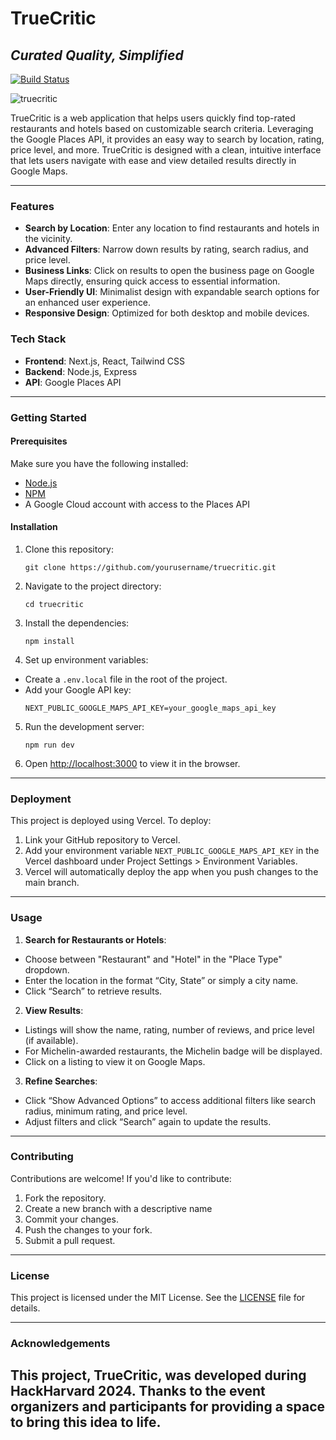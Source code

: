 # TrueCritic

## *Curated Quality, Simplified*

[![Build Status](https://img.shields.io/badge/build-passing-brightgreen)](https://github.com/flyr102/truecritic)

![truecritic](https://github.com/user-attachments/assets/7acf8cc4-b2d8-4925-b7a8-14c346df9efa)

TrueCritic is a web application that helps users quickly find top-rated restaurants and hotels based on customizable search criteria. Leveraging the Google Places API, it provides an easy way to search by location, rating, price level, and more. TrueCritic is designed with a clean, intuitive interface that lets users navigate with ease and view detailed results directly in Google Maps.

---

### Features

- **Search by Location**: Enter any location to find restaurants and hotels in the vicinity.
- **Advanced Filters**: Narrow down results by rating, search radius, and price level.
- **Business Links**: Click on results to open the business page on Google Maps directly, ensuring quick access to essential information.
- **User-Friendly UI**: Minimalist design with expandable search options for an enhanced user experience.
- **Responsive Design**: Optimized for both desktop and mobile devices.

### Tech Stack

- **Frontend**: Next.js, React, Tailwind CSS
- **Backend**: Node.js, Express
- **API**: Google Places API

---

### Getting Started

#### Prerequisites

Make sure you have the following installed:

- [Node.js](https://nodejs.org/)
- [NPM](https://www.npmjs.com/)
- A Google Cloud account with access to the Places API

#### Installation

1. Clone this repository:
   ```
   git clone https://github.com/yourusername/truecritic.git
2. Navigate to the project directory:
   ```
   cd truecritic
3. Install the dependencies:
   ```
   npm install
4. Set up environment variables:
- Create a `.env.local` file in the root of the project.
- Add your Google API key:
  ```
  NEXT_PUBLIC_GOOGLE_MAPS_API_KEY=your_google_maps_api_key
  ```
5. Run the development server:
   ```
   npm run dev
6. Open [http://localhost:3000](http://localhost:3000) to view it in the browser.

---

### Deployment

This project is deployed using Vercel. To deploy:

1. Link your GitHub repository to Vercel.
2. Add your environment variable `NEXT_PUBLIC_GOOGLE_MAPS_API_KEY` in the Vercel dashboard under Project Settings > Environment Variables.
3. Vercel will automatically deploy the app when you push changes to the main branch.

---

### Usage

1. **Search for Restaurants or Hotels**: 
- Choose between "Restaurant" and "Hotel" in the "Place Type" dropdown.
- Enter the location in the format “City, State” or simply a city name.
- Click “Search” to retrieve results.

2. **View Results**:
- Listings will show the name, rating, number of reviews, and price level (if available).
- For Michelin-awarded restaurants, the Michelin badge will be displayed.
- Click on a listing to view it on Google Maps.

3. **Refine Searches**:
- Click “Show Advanced Options” to access additional filters like search radius, minimum rating, and price level.
- Adjust filters and click “Search” again to update the results.

---

### Contributing

Contributions are welcome! If you'd like to contribute:

1. Fork the repository.
2. Create a new branch with a descriptive name
3. Commit your changes.
4. Push the changes to your fork.
5. Submit a pull request.

---

### License

This project is licensed under the MIT License. See the [LICENSE](LICENSE) file for details.

---

### Acknowledgements

This project, TrueCritic, was developed during HackHarvard 2024. Thanks to the event organizers and participants for providing a space to bring this idea to life.
---
